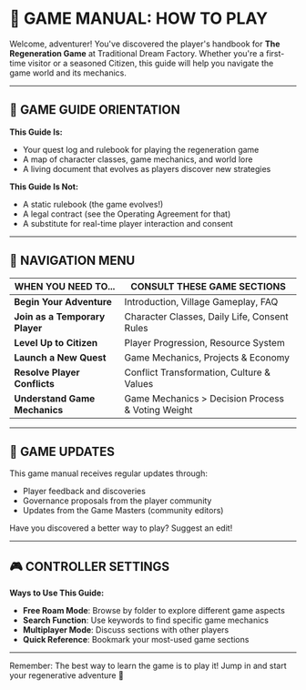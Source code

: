 # 📜 GAME MANUAL: HOW TO PLAY

Welcome, adventurer! You've discovered the player's handbook for **The Regeneration Game** at Traditional Dream Factory. Whether you're a first-time visitor or a seasoned Citizen, this guide will help you navigate the game world and its mechanics.

---

## 🎲 GAME GUIDE ORIENTATION

**This Guide Is:**
- Your quest log and rulebook for playing the regeneration game
- A map of character classes, game mechanics, and world lore
- A living document that evolves as players discover new strategies

**This Guide Is Not:**
- A static rulebook (the game evolves!)
- A legal contract (see the Operating Agreement for that)
- A substitute for real-time player interaction and consent

---

## 🧭 NAVIGATION MENU

| WHEN YOU NEED TO... | CONSULT THESE GAME SECTIONS |
|---------------------|----------------------------|
| **Begin Your Adventure** | Introduction, Village Gameplay, FAQ |
| **Join as a Temporary Player** | Character Classes, Daily Life, Consent Rules |
| **Level Up to Citizen** | Player Progression, Resource System |
| **Launch a New Quest** | Game Mechanics, Projects & Economy |
| **Resolve Player Conflicts** | Conflict Transformation, Culture & Values |
| **Understand Game Mechanics** | Game Mechanics > Decision Process & Voting Weight |

---

## 🔄 GAME UPDATES

This game manual receives regular updates through:
- Player feedback and discoveries
- Governance proposals from the player community
- Updates from the Game Masters (community editors)

Have you discovered a better way to play? Suggest an edit!

---

## 🎮 CONTROLLER SETTINGS

**Ways to Use This Guide:**
- **Free Roam Mode**: Browse by folder to explore different game aspects
- **Search Function**: Use keywords to find specific game mechanics
- **Multiplayer Mode**: Discuss sections with other players
- **Quick Reference**: Bookmark your most-used game sections

---

Remember: The best way to learn the game is to play it! Jump in and start your regenerative adventure 🌱
